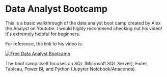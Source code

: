 # Data Analyst Bootcamp
This is a basic walkthrough of the data analyst boot camp created by Alex the Analyst on Youtube. 
I would highly recommend checking out his video! It's extremely helpful for beginners. 

For reference, the link to his video is: 

[![Free Data Analyst Bootcamp](http://img.youtube.com/vi/rGx1QNdYzvs&list=PLUaB-1hjhk8FE_XZ87vPPSfHqb6OcM0cF&index=1/0.jpg)](http://www.youtube.com/watch?v=rGx1QNdYzvs&list=PLUaB-1hjhk8FE_XZ87vPPSfHqb6OcM0cF&index=1 "FREE Data Analyst Bootcamp!!")

The boot camp itself focuses on SQL (Microsoft SQL Server), Excel, Tableau, Power BI, and Python (Jupyter Notebook/Anaconda).


